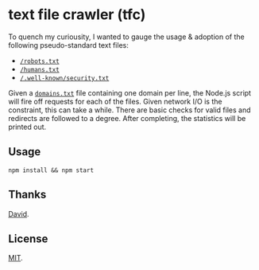 # text file crawler (tfc)

To quench my curiousity, I wanted to gauge the usage & adoption of the following
pseudo-standard text files:

- [`/robots.txt`][robots]
- [`/humans.txt`][humans]
- [`/.well-known/security.txt`][security]

Given a [`domains.txt`](/domains.txt) file containing one domain per line, the
Node.js script will fire off requests for each of the files. Given network I/O
is the constraint, this can take a while. There are basic checks for valid files
and redirects are followed to a degree. After completing, the statistics will be
printed out.

## Usage

```
npm install && npm start
```

## Thanks

[David][david].

## License

[MIT][license].


[robots]: http://www.robotstxt.org/
[humans]: http://humanstxt.org/
[security]: https://securitytxt.org/
[david]: https://github.com/davidmerfield
[license]: https://pinjasaur.mit-license.org/@2019
